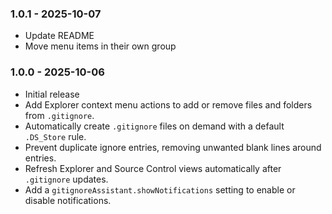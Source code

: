### 1.0.1 - 2025-10-07
- Update README
- Move menu items in their own group

### 1.0.0 - 2025-10-06
- Initial release
- Add Explorer context menu actions to add or remove files and folders from `.gitignore`.
- Automatically create `.gitignore` files on demand with a default `.DS_Store` rule.
- Prevent duplicate ignore entries, removing unwanted blank lines around entries.
- Refresh Explorer and Source Control views automatically after `.gitignore` updates.
- Add a `gitignoreAssistant.showNotifications` setting to enable or disable notifications.